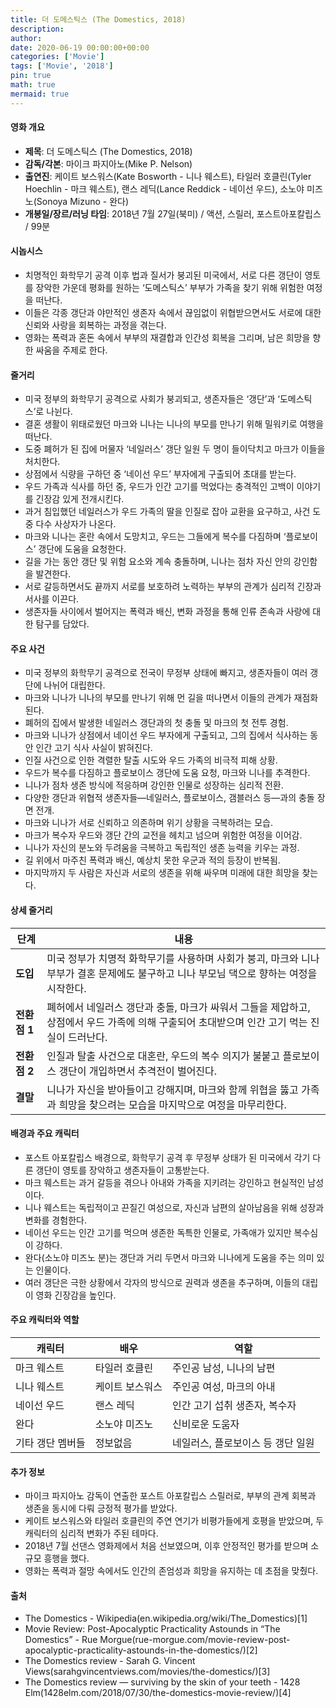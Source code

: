 ```yaml
---
title: 더 도메스틱스 (The Domestics, 2018)
description: 
author: 
date: 2020-06-19 00:00:00+00:00
categories: ['Movie']
tags: ['Movie', '2018']
pin: true
math: true
mermaid: true
---
```

#### 영화 개요

- **제목**: 더 도메스틱스 (The Domestics, 2018)  
- **감독/각본**: 마이크 파지아노(Mike P. Nelson)  
- **출연진**: 케이트 보스워스(Kate Bosworth - 니나 웨스트), 타일러 호클린(Tyler Hoechlin - 마크 웨스트), 랜스 레딕(Lance Reddick - 네이선 우드), 소노야 미즈노(Sonoya Mizuno - 완다)  
- **개봉일/장르/러닝 타임**: 2018년 7월 27일(북미) / 액션, 스릴러, 포스트아포칼립스 / 99분  

#### 시놉시스

- 치명적인 화학무기 공격 이후 법과 질서가 붕괴된 미국에서, 서로 다른 갱단이 영토를 장악한 가운데 평화를 원하는 ‘도메스틱스’ 부부가 가족을 찾기 위해 위험한 여정을 떠난다.  
- 이들은 각종 갱단과 야만적인 생존자 속에서 끊임없이 위협받으면서도 서로에 대한 신뢰와 사랑을 회복하는 과정을 겪는다.  
- 영화는 폭력과 혼돈 속에서 부부의 재결합과 인간성 회복을 그리며, 남은 희망을 향한 싸움을 주제로 한다.  

#### 줄거리

- 미국 정부의 화학무기 공격으로 사회가 붕괴되고, 생존자들은 ‘갱단’과 ‘도메스틱스’로 나뉜다.  
- 결혼 생활이 위태로웠던 마크와 니나는 니나의 부모를 만나기 위해 밀워키로 여행을 떠난다.  
- 도중 폐허가 된 집에 머물자 ‘네일러스’ 갱단 일원 두 명이 들이닥치고 마크가 이들을 처치한다.  
- 상점에서 식량을 구하던 중 ‘네이선 우드’ 부자에게 구출되어 초대를 받는다.  
- 우드 가족과 식사를 하던 중, 우드가 인간 고기를 먹었다는 충격적인 고백이 이야기를 긴장감 있게 전개시킨다.  
- 과거 침입했던 네일러스가 우드 가족의 딸을 인질로 잡아 교환을 요구하고, 사건 도중 다수 사상자가 나온다.  
- 마크와 니나는 혼란 속에서 도망치고, 우드는 그들에게 복수를 다짐하며 ‘플로보이스’ 갱단에 도움을 요청한다.  
- 길을 가는 동안 갱단 및 위험 요소와 계속 충돌하며, 니나는 점차 자신 안의 강인함을 발견한다.  
- 서로 갈등하면서도 끝까지 서로를 보호하려 노력하는 부부의 관계가 심리적 긴장과 서사를 이끈다.  
- 생존자들 사이에서 벌어지는 폭력과 배신, 변화 과정을 통해 인류 존속과 사랑에 대한 탐구를 담았다.  

#### 주요 사건

- 미국 정부의 화학무기 공격으로 전국이 무정부 상태에 빠지고, 생존자들이 여러 갱단에 나뉘어 대립한다.  
- 마크와 니나가 니나의 부모를 만나기 위해 먼 길을 떠나면서 이들의 관계가 재점화된다.  
- 폐허의 집에서 발생한 네일러스 갱단과의 첫 충돌 및 마크의 첫 전투 경험.  
- 마크와 니나가 상점에서 네이선 우드 부자에게 구출되고, 그의 집에서 식사하는 동안 인간 고기 식사 사실이 밝혀진다.  
- 인질 사건으로 인한 격렬한 탈출 시도와 우드 가족의 비극적 피해 상황.  
- 우드가 복수를 다짐하고 플로보이스 갱단에 도움 요청, 마크와 니나를 추격한다.  
- 니나가 점차 생존 방식에 적응하며 강인한 인물로 성장하는 심리적 전환.  
- 다양한 갱단과 위협적 생존자들—네일러스, 플로보이스, 갬블러스 등—과의 충돌 장면 전개.  
- 마크와 니나가 서로 신뢰하고 의존하며 위기 상황을 극복하려는 모습.  
- 마크가 복수자 우드와 갱단 간의 교전을 헤치고 넘으며 위험한 여정을 이어감.  
- 니나가 자신의 분노와 두려움을 극복하고 독립적인 생존 능력을 키우는 과정.  
- 길 위에서 마주친 폭력과 배신, 예상치 못한 우군과 적의 등장이 반복됨.  
- 마지막까지 두 사람은 자신과 서로의 생존을 위해 싸우며 미래에 대한 희망을 찾는다.  

#### 상세 줄거리

| **단계**    | **내용**                                                                                                 |
|-------------|----------------------------------------------------------------------------------------------------------|
| **도입**   | 미국 정부가 치명적 화학무기를 사용하며 사회가 붕괴, 마크와 니나 부부가 결혼 문제에도 불구하고 니나 부모님 댁으로 향하는 여정을 시작한다. |
| **전환점 1** | 폐허에서 네일러스 갱단과 충돌, 마크가 싸워서 그들을 제압하고, 상점에서 우드 가족에 의해 구출되어 초대받으며 인간 고기 먹는 진실이 드러난다. |
| **전환점 2** | 인질과 탈출 사건으로 대혼란, 우드의 복수 의지가 불붙고 플로보이스 갱단이 개입하면서 추격전이 벌어진다.                           |
| **결말**   | 니나가 자신을 받아들이고 강해지며, 마크와 함께 위협을 뚫고 가족과 희망을 찾으려는 모습을 마지막으로 여정을 마무리한다.                 |

#### 배경과 주요 캐릭터

- 포스트 아포칼립스 배경으로, 화학무기 공격 후 무정부 상태가 된 미국에서 각기 다른 갱단이 영토를 장악하고 생존자들이 고통받는다.  
- 마크 웨스트는 과거 갈등을 겪으나 아내와 가족을 지키려는 강인하고 현실적인 남성이다.  
- 니나 웨스트는 독립적이고 끈질긴 여성으로, 자신과 남편의 살아남음을 위해 성장과 변화를 경험한다.  
- 네이선 우드는 인간 고기를 먹으며 생존한 독특한 인물로, 가족애가 있지만 복수심이 강하다.  
- 완다(소노야 미즈노 분)는 갱단과 거리 두면서 마크와 니나에게 도움을 주는 의미 있는 인물이다.  
- 여러 갱단은 극한 상황에서 각자의 방식으로 권력과 생존을 추구하며, 이들의 대립이 영화 긴장감을 높인다.  

#### 주요 캐릭터와 역할

| **캐릭터**      | **배우**          | **역할**                        |
|-----------------|-------------------|---------------------------------|
| 마크 웨스트      | 타일러 호클린     | 주인공 남성, 니나의 남편          |
| 니나 웨스트      | 케이트 보스워스   | 주인공 여성, 마크의 아내           |
| 네이선 우드      | 랜스 레딕        | 인간 고기 섭취 생존자, 복수자    |
| 완다             | 소노야 미즈노     | 신비로운 도움자                    |
| 기타 갱단 멤버들  | 정보없음          | 네일러스, 플로보이스 등 갱단 일원  |

#### 추가 정보

- 마이크 파지아노 감독이 연출한 포스트 아포칼립스 스릴러로, 부부의 관계 회복과 생존을 동시에 다뤄 긍정적 평가를 받았다.  
- 케이트 보스워스와 타일러 호클린의 주연 연기가 비평가들에게 호평을 받았으며, 두 캐릭터의 심리적 변화가 주된 테마다.  
- 2018년 7월 선댄스 영화제에서 처음 선보였으며, 이후 안정적인 평가를 받으며 소규모 흥행을 했다.  
- 영화는 폭력과 절망 속에서도 인간의 존엄성과 희망을 유지하는 데 초점을 맞췄다.  

#### 출처

- The Domestics - Wikipedia(en.wikipedia.org/wiki/The_Domestics)[1]  
- Movie Review: Post-Apocalyptic Practicality Astounds in “The Domestics” - Rue Morgue(rue-morgue.com/movie-review-post-apocalyptic-practicality-astounds-in-the-domestics/)[2]  
- The Domestics review - Sarah G. Vincent Views(sarahgvincentviews.com/movies/the-domestics/)[3]  
- The Domestics review — surviving by the skin of your teeth - 1428 Elm(1428elm.com/2018/07/30/the-domestics-movie-review/)[4]
